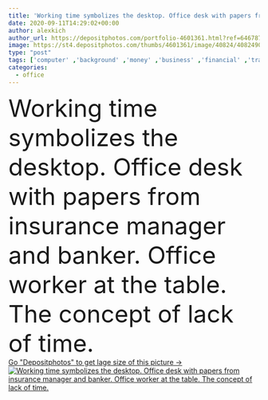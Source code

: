 ```yaml
---
title: 'Working time symbolizes the desktop. Office desk with papers from insurance manager and banker. Office worker at the table. The concept of lack of time.'
date: 2020-09-11T14:29:02+00:00
author: alexkich
author_url: https://depositphotos.com/portfolio-4601361.html?ref=64678756
image: https://st4.depositphotos.com/thumbs/4601361/image/40824/408249068/api_thumb_450.jpg?forcejpeg=true
type: "post"
tags: ['computer' ,'background' ,'money' ,'business' ,'financial' ,'trading' ,'success' ,'growth' ,'consumption' ,'Efficiency' ,'speed' ,'time' ,'concept' ,'office' ,'development' ,'work' ,'internet' ,'desk' ,'performance' ,'information' ,'bank' ,'banking' ,'cash' ,'currency' ,'exchange' ,'investment' ,'savings' ,'tax' ,'finance' ,'payment' ,'economy' ,'company' ,'plan' ,'rise' ,'workplace' ,'calculator' ,'management' ,'chart' ,'hourglass' ,'deadline' ,'economic' ,'coin' ,'debt' ,'save' ,'calculation' ,'enterprise' ,'office supplies' ,'Making Money' ,'interest rate' ]
categories: 
  - office
---
```

<div aling="center">
            <font size="60"> Working time symbolizes the desktop. Office desk with papers from insurance manager and banker. Office worker at the table. The concept of lack of time.</font>   
</div>
<div>
    <a href='https://st4.depositphotos.com/thumbs/4601361/image/40824/408249068/api_thumb_450.jpg?forcejpeg=true?ref=64678756' target=_blank > Go "Depositphotos" to get lage size of this picture ->
        <img href='https://st4.depositphotos.com/thumbs/4601361/image/40824/408249068/api_thumb_450.jpg?forcejpeg=true?ref=64678756' src='https://st4.depositphotos.com/4601361/40824/i/950/depositphotos_408249068-stock-photo-working-time-symbolizes-desktop-office.jpg?forcejpeg=true' alt='Working time symbolizes the desktop. Office desk with papers from insurance manager and banker. Office worker at the table. The concept of lack of time.' >
    </a>
</div>
